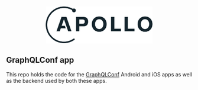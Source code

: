 <div align="center">

<p>
	<a href="https://www.apollographql.com/"><img src="https://raw.githubusercontent.com/apollographql/apollo-client-devtools/a7147d7db5e29b28224821bf238ba8e3a2fdf904/assets/apollo-wordmark.svg" height="100" alt="Apollo Client"></a>
</p>

</div>


## GraphQLConf app 

This repo holds the code for the [GraphQLConf](https://graphql.org/conf/2025/) Android and iOS apps as well as the backend used by both these apps.

